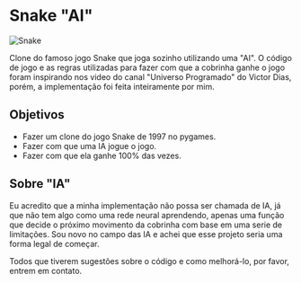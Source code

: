 # Snake "AI"

![Snake](https://github.com/user-attachments/assets/6f3ddcaa-5796-4857-9973-c9b510b98afb)

Clone do famoso jogo Snake que joga sozinho utilizando uma "AI". O código de jogo e as regras utilizadas para fazer
com que a cobrinha ganhe o jogo foram inspirando nos video do canal "Universo Programado" do Victor Dias, porém, a implementação
foi feita inteiramente por mim.

## Objetivos

- Fazer um clone do jogo Snake de 1997 no pygames.
- Fazer com que uma IA jogue o jogo.
- Fazer com que ela ganhe 100% das vezes.

## Sobre "IA"

Eu acredito que a minha implementação não possa ser chamada de IA, já que não tem algo como uma rede neural aprendendo,
apenas uma função que decide o próximo movimento da cobrinha com base em uma serie de limitações. Sou novo no campo das IA e achei que esse projeto seria uma forma legal de começar.

Todos que tiverem sugestões sobre o código e como melhorá-lo, por favor, entrem em contato.


